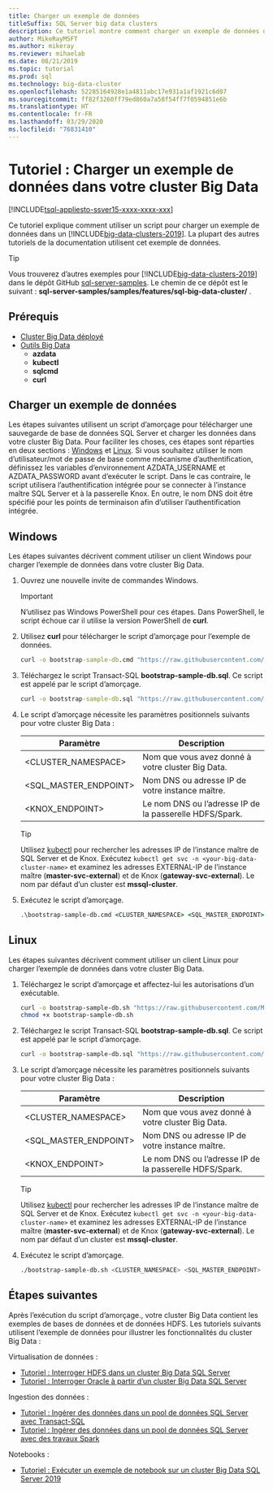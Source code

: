 ```yaml
---
title: Charger un exemple de données
titleSuffix: SQL Server big data clusters
description: Ce tutoriel montre comment charger un exemple de données dans un cluster Big Data SQL Server. L’exemple de données inclut des données relationnelles dans l’instance maître SQL Server. Il comprend également des données HDFS dans le pool de stockage. Ces données prennent en charge d’autres tutoriels dans cette section.
author: MikeRayMSFT
ms.author: mikeray
ms.reviewer: mihaelab
ms.date: 08/21/2019
ms.topic: tutorial
ms.prod: sql
ms.technology: big-data-cluster
ms.openlocfilehash: 52285164928e1a4811abc17e931a1af1921c6d07
ms.sourcegitcommit: ff82f3260ff79ed860a7a58f54ff7f0594851e6b
ms.translationtype: HT
ms.contentlocale: fr-FR
ms.lasthandoff: 03/29/2020
ms.locfileid: "76831410"
---
```

# <a name="tutorial-load-sample-data-into-a-sql-server-big-data-cluster"></a>Tutoriel : Charger un exemple de données dans votre cluster Big Data

[!INCLUDE[tsql-appliesto-ssver15-xxxx-xxxx-xxx](../includes/tsql-appliesto-ssver15-xxxx-xxxx-xxx.md)]

Ce tutoriel explique comment utiliser un script pour charger un exemple de données dans un [!INCLUDE[big-data-clusters-2019](../includes/ssbigdataclusters-ver15.md)]. La plupart des autres tutoriels de la documentation utilisent cet exemple de données.

> [!TIP]
> Vous trouverez d’autres exemples pour [!INCLUDE[big-data-clusters-2019](../includes/ssbigdataclusters-ver15.md)] dans le dépôt GitHub [sql-server-samples](https://github.com/Microsoft/sql-server-samples/tree/master/samples/features/sql-big-data-cluster). Le chemin de ce dépôt est le suivant : **sql-server-samples/samples/features/sql-big-data-cluster/** .

## <a name="prerequisites"></a>Prérequis

- [Cluster Big Data déployé](deployment-guidance.md)
- [Outils Big Data](deploy-big-data-tools.md)
   - **azdata**
   - **kubectl**
   - **sqlcmd**
   - **curl**
 
## <a name="load-sample-data"></a><a id="sampledata"></a> Charger un exemple de données

Les étapes suivantes utilisent un script d’amorçage pour télécharger une sauvegarde de base de données SQL Server et charger les données dans votre cluster Big Data. Pour faciliter les choses, ces étapes sont réparties en deux sections : [Windows](#windows) et [Linux](#linux). Si vous souhaitez utiliser le nom d’utilisateur/mot de passe de base comme mécanisme d’authentification, définissez les variables d’environnement AZDATA_USERNAME et AZDATA_PASSWORD avant d’exécuter le script. Dans le cas contraire, le script utilisera l’authentification intégrée pour se connecter à l’instance maître SQL Server et à la passerelle Knox. En outre, le nom DNS doit être spécifié pour les points de terminaison afin d’utiliser l’authentification intégrée.

## <a name="windows"></a><a id="windows"></a> Windows

Les étapes suivantes décrivent comment utiliser un client Windows pour charger l’exemple de données dans votre cluster Big Data.

1. Ouvrez une nouvelle invite de commandes Windows.

   > [!IMPORTANT]
   > N’utilisez pas Windows PowerShell pour ces étapes. Dans PowerShell, le script échoue car il utilise la version PowerShell de **curl**.

1. Utilisez **curl** pour télécharger le script d’amorçage pour l’exemple de données.

   ```cmd
   curl -o bootstrap-sample-db.cmd "https://raw.githubusercontent.com/Microsoft/sql-server-samples/master/samples/features/sql-big-data-cluster/bootstrap-sample-db.cmd"
   ```

1. Téléchargez le script Transact-SQL **bootstrap-sample-db.sql**. Ce script est appelé par le script d’amorçage.

   ```cmd
   curl -o bootstrap-sample-db.sql "https://raw.githubusercontent.com/Microsoft/sql-server-samples/master/samples/features/sql-big-data-cluster/bootstrap-sample-db.sql"
   ```

1. Le script d’amorçage nécessite les paramètres positionnels suivants pour votre cluster Big Data :

   | Paramètre | Description |
   |---|---|
   | <CLUSTER_NAMESPACE> | Nom que vous avez donné à votre cluster Big Data. |
   | <SQL_MASTER_ENDPOINT> | Nom DNS ou adresse IP de votre instance maître. |
   | <KNOX_ENDPOINT> | Le nom DNS ou l’adresse IP de la passerelle HDFS/Spark. |
   
   > [!TIP]
   > Utilisez [kubectl](cluster-troubleshooting-commands.md) pour rechercher les adresses IP de l’instance maître de SQL Server et de Knox. Exécutez `kubectl get svc -n <your-big-data-cluster-name>` et examinez les adresses EXTERNAL-IP de l’instance maître (**master-svc-external**) et de Knox (**gateway-svc-external**). Le nom par défaut d’un cluster est **mssql-cluster**.

1. Exécutez le script d’amorçage.

   ```cmd
   .\bootstrap-sample-db.cmd <CLUSTER_NAMESPACE> <SQL_MASTER_ENDPOINT> <KNOX_ENDPOINT>
   ```

## <a name="linux"></a><a id="linux"></a> Linux

Les étapes suivantes décrivent comment utiliser un client Linux pour charger l’exemple de données dans votre cluster Big Data.

1. Téléchargez le script d’amorçage et affectez-lui les autorisations d’un exécutable.

   ```bash
   curl -o bootstrap-sample-db.sh "https://raw.githubusercontent.com/Microsoft/sql-server-samples/master/samples/features/sql-big-data-cluster/bootstrap-sample-db.sh"
   chmod +x bootstrap-sample-db.sh
   ```

1. Téléchargez le script Transact-SQL **bootstrap-sample-db.sql**. Ce script est appelé par le script d’amorçage.

   ```bash
   curl -o bootstrap-sample-db.sql "https://raw.githubusercontent.com/Microsoft/sql-server-samples/master/samples/features/sql-big-data-cluster/bootstrap-sample-db.sql"
   ```

1. Le script d’amorçage nécessite les paramètres positionnels suivants pour votre cluster Big Data :

   | Paramètre | Description |
   |---|---|
   | <CLUSTER_NAMESPACE> | Nom que vous avez donné à votre cluster Big Data. |
   | <SQL_MASTER_ENDPOINT> | Nom DNS ou adresse IP de votre instance maître. |
   | <KNOX_ENDPOINT> | Le nom DNS ou l’adresse IP de la passerelle HDFS/Spark. |

   > [!TIP]
   > Utilisez [kubectl](cluster-troubleshooting-commands.md) pour rechercher les adresses IP de l’instance maître de SQL Server et de Knox. Exécutez `kubectl get svc -n <your-big-data-cluster-name>` et examinez les adresses EXTERNAL-IP de l’instance maître (**master-svc-external**) et de Knox (**gateway-svc-external**). Le nom par défaut d’un cluster est **mssql-cluster**.

1. Exécutez le script d’amorçage.

   ```bash
   ./bootstrap-sample-db.sh <CLUSTER_NAMESPACE> <SQL_MASTER_ENDPOINT> <KNOX_ENDPOINT>
   ```

## <a name="next-steps"></a>Étapes suivantes

Après l’exécution du script d’amorçage., votre cluster Big Data contient les exemples de bases de données et de données HDFS. Les tutoriels suivants utilisent l’exemple de données pour illustrer les fonctionnalités du cluster Big Data :

Virtualisation de données :

- [Tutoriel : Interroger HDFS dans un cluster Big Data SQL Server](tutorial-query-hdfs-storage-pool.md)
- [Tutoriel : Interroger Oracle à partir d’un cluster Big Data SQL Server](tutorial-query-oracle.md)

Ingestion des données :

- [Tutoriel : Ingérer des données dans un pool de données SQL Server avec Transact-SQL](tutorial-data-pool-ingest-sql.md)
- [Tutoriel : Ingérer des données dans un pool de données SQL Server avec des travaux Spark](tutorial-data-pool-ingest-spark.md)

Notebooks :

- [Tutoriel : Exécuter un exemple de notebook sur un cluster Big Data SQL Server 2019](tutorial-notebook-spark.md)
